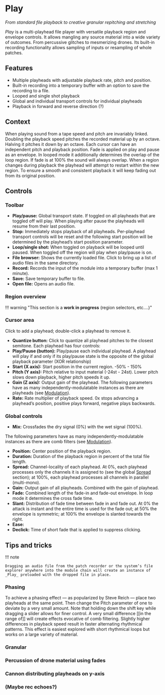 # Play

_From standard file playback to creative granular repitching and stretching_

_Play_ is a multi-playhead file player with versatile playback region and envelope controls. It allows mangling any source material into a wide variety of outcomes. From percussive glitches to mesmerizing drones. Its built-in recording functionality allows sampling of inputs or resampling of whole patches.

## Features

- Multiple playheads with adjustable playback rate, pitch and position.
- Built-in recording into a temporary buffer with an option to save the recording to a file.
- Looped and single shot playback
- Global and individual transport controls for individual playheads
- Playback in forward and reverse direction (?)

## Context

When playing sound from a tape speed and pitch are invariably linked. Doubling the playback speed pitches the recorded material up by an octave. Halving it pitches it down by an octave.
Each cursor can have an independent pitch and playback position. Fade is applied on play and pause as an envelope. In looped mode it additionally determines the overlap of the loop region. If fade is at 100% the sound will always overlap. When a region changes during playback the playhead will attempt to restart within the new region. To ensure a smooth and consistent playback it will keep fading out from its original position.

## Controls

### Toolbar

- **Play/pause:** Global transport state. If toggled on all playheads that are toggled off will play. When playing after pause the playheads will resume from their last position.
- **Stop:** Immediately stops playback of all playheads. Per-playhead transport controls will be reset and the following start position will be determined by the playhead’s start position parameter.
- **Loop/single shot:** When toggled on playback will be looped until paused. When toggled off the region will play when play/pause is on.
- **File browser:** Shows the currently loaded file. Click to bring up a list of audio files in the same directory.
- **Record:** Records the input of the module into a temporary buffer (max 1 minute).
- **Save:** Save temporary buffer to file.
- **Open file:** Opens an audio file.

### Region overview

!!! warning "This section is a **work in progress** (region selectors, etc….)"

### Cursor area
Click to add a playhead; double-click a playhead to remove it.

-	**Quantize button:** Click to quantize all playhead pitches to the closest semitone.
Each playhead has four controls:
- **Play/Pause (button):** Play/pause each individual playhead. A playhead will play if and only if its play/pause state is the opposite of the global playback parameter (XOR relationship)
- **Start (X axis):** Start position in the current region. -50% - 150%
- **Pitch (Y axis):** Pitch relative to input material (-24st - 24st). Lower pitch slows down playback, higher pitch speeds it up.
- **Gain (Z axis):** Output gain of the playhead.
The following parameters have as many independently-modulatable instances as there are playheads (see [Modulation](../atelier/modulation.md)).
- **Rate:** Rate multiplier of playback speed. 0x stops advancing a playhead’s position, positive plays forward, negative plays backwards.

### Global controls

- **Mix:** Crossfades the dry signal (0%) with the wet signal (100%).

The following parameters have as many independently-modulatable instances as there are comb filters (see [Modulation](../atelier/modulation.md)).

- **Position:** Center position of the playback region.
- **Duration:** Duration of the playback region in percent of the total file length.
- **Spread:** Channel-locality of each playhead. At 0%, each playhead processes only the channels it is assigned to (see the global [Spread](../atelier/multichannel.md#spread) section); at 100%, each playhead processes all channels in parallel (multi-mono).
- **Gain:** Output gain of all playheads. Combined with the gain of playhead.
- **Fade:** Combined length of the fade-in and fade-out envelope. In loop mode it determines the cross fade time.
- **Slant:** Distribution of fade time between fade in and fade out. At 0% the attack is instant and the entire time is used for the fade out; at 50% the envelope is symmetric; at 100% the envelope is slanted towards the right.
- **Ease:**
- **Declick:** Time of short fade that is applied to suppress clicking.

## Tips and tricks

!!! note

    Dragging an audio file from the patch recorder or the system’s file explorer anywhere into the module chain will create an instance of _Play_ preloaded with the dropped file in place.

### Phasing
To achieve a phasing effect — as popularized by Steve Reich — place two playheads at the same point. Then change the Pitch parameter of one to deviate by a very small amount. Note that holding down the shift key while dragging a slider allows for finer control. A very small difference [[in the range of]] will create effects evocative of comb filtering. Slightly higher differences in playback speed result in faster alternating rhythmical patterns. This effect is easiest explored with short rhythmical loops but works on a large variety of material.

### Granular
### Percussion of drone material using fades
### Cannon distributing playheads on y-axis
### (Maybe rec echoes?)
